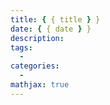 ```yaml
---
title: { { title } }
date: { { date } }
description:
tags:
  -
categories:
  -
mathjax: true
---
```

